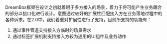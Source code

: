 DreamBox框架在设计之初就着眼于多方接入的场景，着力于将可能产生业务耦合的部分以接口化进行设计。意图通过较好的扩展性匹配接入方在业务落地过程中的各种诉求。在2.0中，我们着重对扩展性进行了支持，目前所支持的功能有：

1. 通过事件管道支持接入方临时的场景需求
2. 通过标签扩展机制支持接入方较为通用的UI组件及业务动作